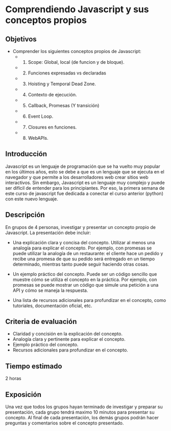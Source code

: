 # Comprendiendo Javascript y sus conceptos propios

## Objetivos

- Comprender los siguientes conceptos propios de Javascript:
    - 1. Scope: Global, local (de funcion y de bloque).
    - 2. Funciones expresadas vs declaradas
    - 3. Hoisting y Temporal Dead Zone.
    - 4. Contexto de ejecución.
    - 5. Callback, Promesas (Y transición)
    - 6. Event Loop.
    - 7. Closures en funciones.
    - 8. WebAPIs.

## Introducción

Javascript es un lenguaje de programación que se ha vuelto muy popular en los últimos años, esto se debe a que es un lenguaje que se ejecuta en el navegador y que permite a los desarrolladores web crear sitios web interactivos. Sin embargo, Javascript es un lenguaje muy complejo y puede ser difícil de entender para los principiantes. Por eso, la primera semana de este curso de javascript fue dedicada a conectar el curso anterior (python) con este nuevo lenguaje.

## Descripción

En grupos de 4 personas, investigar y presentar un concepto propio de Javascript. La presentación debe incluir:

- Una explicación clara y concisa del concepto. Utilizar al menos una analogía para explicar el concepto. Por ejemplo, con promesas se puede utilizar la analogía de un restaurante: el cliente hace un pedido y recibe una promesa de que su pedido será entregado en un tiempo determinado, mientras tanto puede seguir haciendo otras cosas.

- Un ejemplo práctico del concepto. Puede ser un código sencillo que muestre cómo se utiliza el concepto en la práctica. Por ejemplo, con promesas se puede mostrar un código que simule una petición a una API y cómo se maneja la respuesta.

- Una lista de recursos adicionales para profundizar en el concepto, como tutoriales, documentación oficial, etc.

## Criteria de evaluación

- Claridad y concisión en la explicación del concepto.
- Analogía clara y pertinente para explicar el concepto.
- Ejemplo práctico del concepto.
- Recursos adicionales para profundizar en el concepto.

## Tiempo estimado

2 horas

## Exposición

Una vez que todos los grupos hayan terminado de investigar y preparar su presentación, cada grupo tendrá maximo 10 minutos para presentar su concepto. Al final de cada presentación, los demás grupos podrán hacer preguntas y comentarios sobre el concepto presentado.
